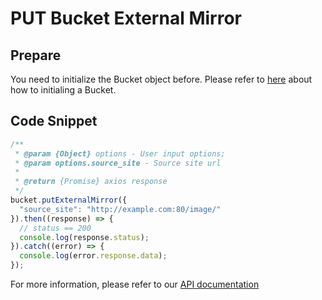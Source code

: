 # PUT Bucket External Mirror

## Prepare

You need to initialize the Bucket object before. Please refer to [here](./initialize_config_and_qingstor.md) about how to initialing a Bucket.

## Code Snippet

```javascript
/**
 * @param {Object} options - User input options;
 * @param options.source_site - Source site url
 *
 * @return {Promise} axios response
 */
bucket.putExternalMirror({
  "source_site": "http://example.com:80/image/"
}).then((response) => {
  // status == 200
  console.log(response.status);
}).catch((error) => {
  console.log(error.response.data);
});
```

For more information, please refer to our [API documentation](https://docsv3.qingcloud.com/storage/object-storage/api/bucket/external_mirror/put_external_mirror/)
